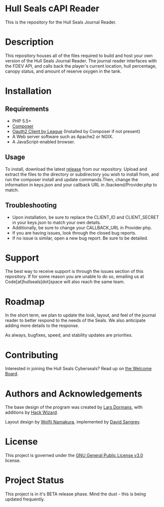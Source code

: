 # Hull Seals cAPI Reader
This is the repository for the Hull Seals Journal Reader.

# Description
This repository houses all of the files required to build and host your own version of the Hull Seals Journal Reader. The journal reader interfaces with the FDEV API, and calls back the player's current location, hull percentage, canopy status, and amount of reserve oxygen in the tank.

# Installation

## Requirements
- PHP 5.5+
- [Composer](https://getcomposer.org/)
- [Oauth2 Client by League](league/oauth2-client) (Installed by Composer if not present)
- A Web server software such as Apache2 or NGIX.
- A JavaScript-enabled browser.

## Usage
To install, download the latest [release](https://gitlab.com/hull-seals-cyberseals/code/active-projects/journal-reader/tags) from our repository. Upload and extract the files to the directory or subdirectory you wish to install from, and run the composer install and update commands.Then, change the information in keys.json and your callback URL in /backend/Provider.php to match.

## Troubleshooting
- Upon installation, be sure to replace the CLIENT_ID and CLIENT_SECRET in your keys.json to match your own details.
- Additionally, be sure to change your CALLBACK_URL in Provider.php.
- If you are having issues, look through the closed bug reports.
- If no issue is similar, open a new bug report. Be sure to be detailed.

# Support
The best way to receive support is through the issues section of this repository.
If for some reason you are unable to do so, emailing us at Code[at]hullseals[dot]space will also reach the same team.

# Roadmap
In the short term, we plan to update the look, layout, and feel of the journal reader to better respond to the needs of the Seals.
We also anticipate adding more details to the response.

As always, bugfixes, speed, and stability updates are priorities.

# Contributing
Interested in joining the Hull Seals Cyberseals? Read up on [the Welcome Board](https://gitlab.com/hull-seals-cyberseals/welcome-to-the-hull-seals-devops-board).

# Authors and Acknowledgements
The base design of the program was created by [Lars Dormans](https://gitlab.com/lars.dormans), with additions by [Hack Wizard](https://gitlab.com/hack-wizard).

Layout design by [Wolfii Namakura](https://gitlab.com/wolfii1), implemented by [David Sangrey](https://gitlab.com/Rixxan).

# License
This project is governed under the [GNU General Public License v3.0](LICENSE) license.

# Project Status
This project is in it's BETA release phase. Mind the dust - this is being updated frequently.
